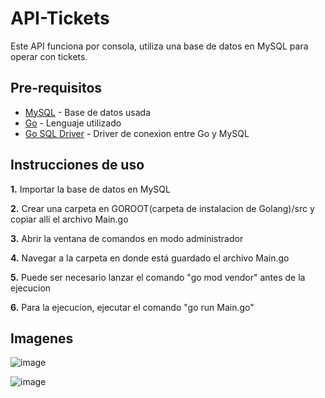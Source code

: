 # API-Tickets
Este API funciona por consola, utiliza una base de datos en MySQL para operar con tickets.

## Pre-requisitos
* [MySQL](https://www.mysql.com/) - Base de datos usada
* [Go](https://golang.org/) - Lenguaje utilizado
* [Go SQL Driver](https://github.com/go-sql-driver/mysql) - Driver de conexion entre Go y MySQL

## Instrucciones de uso
**1.** Importar la base de datos en MySQL

**2.** Crear una carpeta en GOROOT(carpeta de instalacion de Golang)/src y copiar allí el archivo Main.go

**3.** Abrir la ventana de comandos en modo administrador

**4.** Navegar a la carpeta en donde está guardado el archivo Main.go

**5.** Puede ser necesario lanzar el comando "go mod vendor" antes de la ejecucion

**6.** Para la ejecucion, ejecutar el comando "go run Main.go"

## Imagenes

![image](https://user-images.githubusercontent.com/31392486/114825934-6f1bb080-9d8c-11eb-8df1-dbdfe8ca1875.png)

![image](https://user-images.githubusercontent.com/31392486/114826071-a5593000-9d8c-11eb-9295-a8c4a3b9e393.png)
